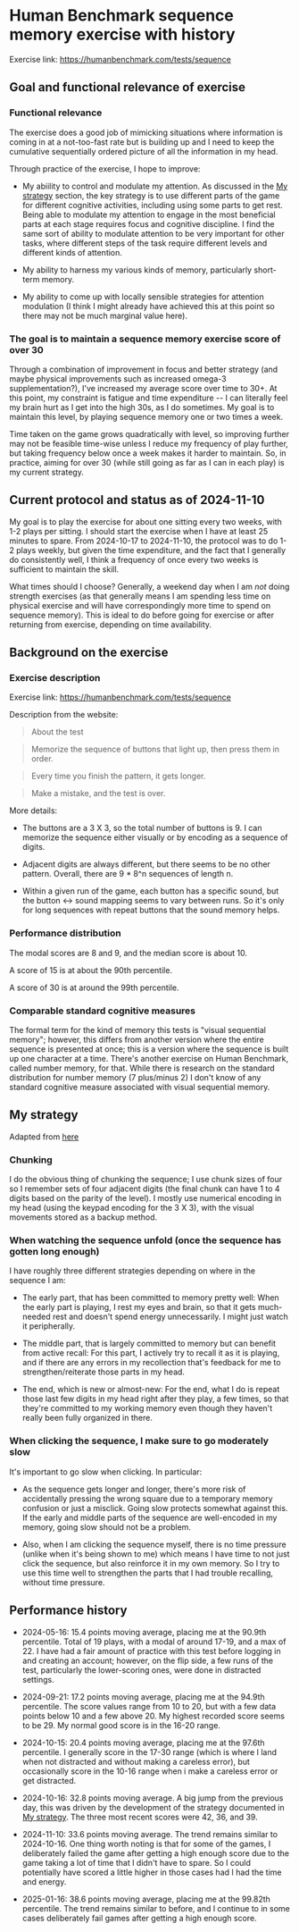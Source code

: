 # Human Benchmark sequence memory exercise with history

Exercise link: https://humanbenchmark.com/tests/sequence

## Goal and functional relevance of exercise

### Functional relevance

The exercise does a good job of mimicking situations where information
is coming in at a not-too-fast rate but is building up and I need to
keep the cumulative sequentially ordered picture of all the
information in my head.

Through practice of the exercise, I hope to improve:

* My abiility to control and modulate my attention. As discussed in
  the [My strategy](#my-strategy) section, the key strategy is to use
  different parts of the game for different cognitive activities,
  including using some parts to get rest. Being able to modulate my
  attention to engage in the most beneficial parts at each stage
  requires focus and cognitive discipline. I find the same sort of
  ability to modulate attention to be very important for other tasks,
  where different steps of the task require different levels and
  different kinds of attention.

* My ability to harness my various kinds of memory, particularly
  short-term memory.

* My ability to come up with locally sensible strategies for attention
  modulation (I think I might already have achieved this at this point
  so there may not be much marginal value here).

### The goal is to maintain a sequence memory exercise score of over 30

Through a combination of improvement in focus and better strategy (and
maybe physical improvements such as increased omega-3
supplementation?), I've increased my average score over time to
30+. At this point, my constraint is fatigue and time expenditure -- I
can literally feel my brain hurt as I get into the high 30s, as I do
sometimes. My goal is to maintain this level, by playing sequence
memory one or two times a week.

Time taken on the game grows quadratically with level, so improving
further may not be feasible time-wise unless I reduce my frequency of
play further, but taking frequency below once a week makes it harder
to maintain. So, in practice, aiming for over 30 (while still going as
far as I can in each play) is my current strategy.

## Current protocol and status as of 2024-11-10

My goal is to play the exercise for about one sitting every two weeks,
with 1-2 plays per sitting. I should start the exercise when I have at
least 25 minutes to spare. From 2024-10-17 to 2024-11-10, the protocol
was to do 1-2 plays weekly, but given the time expenditure, and the
fact that I generally do consistently well, I think a frequency of
once every two weeks is sufficient to maintain the skill.

What times should I choose? Generally, a weekend day when I am *not*
doing strength exercises (as that generally means I am spending less
time on physical exercise and will have correspondingly more time to
spend on sequence memory). This is ideal to do before going for
exercise or after returning from exercise, depending on time
availability.

## Background on the exercise

### Exercise description

Exercise link: https://humanbenchmark.com/tests/sequence

Description from the website:

> About the test

> Memorize the sequence of buttons that light up, then press them in order.

> Every time you finish the pattern, it gets longer.

> Make a mistake, and the test is over.

More details:

* The buttons are a 3 X 3, so the total number of buttons is 9. I can
  memorize the sequence either visually or by encoding as a sequence
  of digits.

* Adjacent digits are always different, but there seems to be no other
  pattern. Overall, there are 9 * 8^n sequences of length n.

* Within a given run of the game, each button has a specific sound,
  but the button <-> sound mapping seems to vary between runs. So it's
  only for long sequences with repeat buttons that the sound memory
  helps.

### Performance distribution

The modal scores are 8 and 9, and the median score is about 10.

A score of 15 is at about the 90th percentile.

A score of 30 is at around the 99th percentile.

### Comparable standard cognitive measures

The formal term for the kind of memory this tests is "visual
sequential memory"; however, this differs from another version where
the entire sequence is presented at once; this is a version where the
sequence is built up one character at a time. There's another exercise
on Human Benchmark, called number memory, for that. While there is
research on the standard distribution for number memory (7 plus/minus
2) I don't know of any standard cognitive measure associated with
visual sequential memory.

## My strategy

Adapted from [here](https://github.com/vipulnaik/working-drafts/blob/master/reddit/my-sequence-memory-strategy.md)

### Chunking

I do the obvious thing of chunking the sequence; I use chunk sizes of
four so I remember sets of four adjacent digits (the final chunk can
have 1 to 4 digits based on the parity of the level). I mostly use
numerical encoding in my head (using the keypad encoding for the 3 X
3), with the visual movements stored as a backup method.

### When watching the sequence unfold (once the sequence has gotten long enough)

I have roughly three different strategies depending on where in the sequence I am:

* The early part, that has been committed to memory pretty well: When
  the early part is playing, I rest my eyes and brain, so that it gets
  much-needed rest and doesn't spend energy unnecessarily. I might
  just watch it peripherally.

* The middle part, that is largely committed to memory but can benefit
  from active recall: For this part, I actively try to recall it as it
  is playing, and if there are any errors in my recollection that's
  feedback for me to strengthen/reiterate those parts in my head.

* The end, which is new or almost-new: For the end, what I do is
  repeat those last few digits in my head right after they play, a few
  times, so that they're committed to my working memory even though
  they haven't really been fully organized in there.

### When clicking the sequence, I make sure to go moderately slow

It's important to go slow when clicking. In particular:

* As the sequence gets longer and longer, there's more risk of
  accidentally pressing the wrong square due to a temporary memory
  confusion or just a misclick. Going slow protects somewhat against
  this. If the early and middle parts of the sequence are well-encoded
  in my memory, going slow should not be a problem.

* Also, when I am clicking the sequence myself, there is no time
  pressure (unlike when it's being shown to me) which means I have
  time to not just click the sequence, but also reinforce it in my own
  memory. So I try to use this time well to strengthen the parts that
  I had trouble recalling, without time pressure.

## Performance history

* 2024-05-16: 15.4 points moving average, placing me at the 90.9th
  percentile. Total of 19 plays, with a modal of around 17-19, and a
  max of 22. I have had a fair amount of practice with this test
  before logging in and creating an account; however, on the flip
  side, a few runs of the test, particularly the lower-scoring ones,
  were done in distracted settings.

* 2024-09-21: 17.2 points moving average, placing me at the 94.9th
  percentile. The score values range from 10 to 20, but with a few
  data points below 10 and a few above 20. My highest recorded score
  seems to be 29. My normal good score is in the 16-20 range.
  
* 2024-10-15: 20.4 points moving average, placing me at the 97.6th
  percentile. I generally score in the 17-30 range (which is where I
  land when not distracted and without making a careless error), but
  occasionally score in the 10-16 range when i make a careless error
  or get distracted.

* 2024-10-16: 32.8 points moving average. A big jump from the previous
  day, this was driven by the development of the strategy documented
  in [My strategy](#my-strategy). The three most recent scores were
  42, 36, and 39.

* 2024-11-10: 33.6 points moving average. The trend remains similar to
  2024-10-16. One thing worth noting is that for some of the games, I
  deliberately failed the game after getting a high enough score due
  to the game taking a lot of time that I didn't have to spare. So I
  could potentially have scored a little higher in those cases had I
  had the time and energy.

* 2025-01-16: 38.6 points moving average, placing me at the 99.82th
  percentile. The trend remains similar to before, and I continue to
  in some cases deliberately fail games after getting a high enough
  score.
